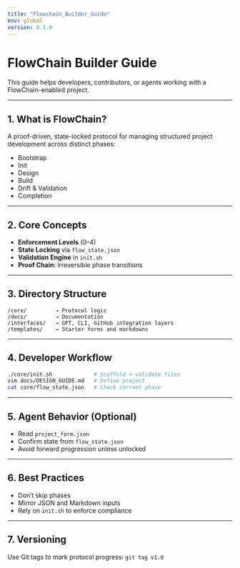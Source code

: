 ```yaml
---
title: "Flowchain_Builder_Guide"
env: global
version: 0.1.0
---
```


# FlowChain Builder Guide

This guide helps developers, contributors, or agents working with a FlowChain-enabled project.

---

## 1. What is FlowChain?

A proof-driven, state-locked protocol for managing structured project development across distinct phases:
- Bootstrap
- Init
- Design
- Build
- Drift & Validation
- Completion

---

## 2. Core Concepts

- **Enforcement Levels** (0–4)
- **State Locking** via `flow_state.json`
- **Validation Engine** in `init.sh`
- **Proof Chain**: irreversible phase transitions

---

## 3. Directory Structure

```
/core/         → Protocol logic
/docs/         → Documentation
/interfaces/   → GPT, CLI, GitHub integration layers
/templates/    → Starter forms and markdowns
```

---

## 4. Developer Workflow

```bash
./core/init.sh             # Scaffold + validate files
vim docs/DESIGN_GUIDE.md   # Define project
cat core/flow_state.json   # Check current phase
```

---

## 5. Agent Behavior (Optional)

- Read `project_form.json`
- Confirm state from `flow_state.json`
- Avoid forward progression unless unlocked

---

## 6. Best Practices

- Don’t skip phases
- Mirror JSON and Markdown inputs
- Rely on `init.sh` to enforce compliance

---

## 7. Versioning

Use Git tags to mark protocol progress:
`git tag v1.0`

